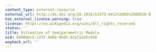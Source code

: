 ```yaml
---
content_type: external-resource
external_url: http://dx.doi.org/10.1016/S1573-4412%2805%2980010-8
has_external_license_warning: true
license: https://en.wikipedia.org/wiki/All_rights_reserved
status: ''
title: Estimation of Semiparametric Models
uid: 8988dec5-c23f-4d8b-8685-62a72a26c858
wayback_url: ''
---
```

